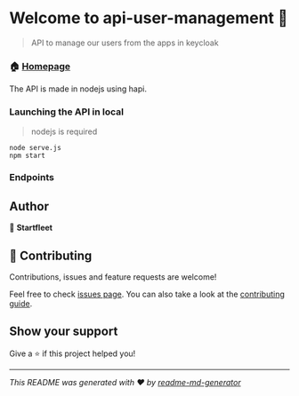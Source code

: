 # Welcome to api-user-management 👋

> API to manage our users from the apps in keycloak

### 🏠 [Homepage](https://gitlab.com/startfleet/api-user-management#readme)

The API is made in nodejs using hapi.

### Launching the API in local
> nodejs is required

```
node serve.js
npm start
```

### Endpoints

## Author

👤 **Startfleet**


## 🤝 Contributing

Contributions, issues and feature requests are welcome!

Feel free to check [issues page](https://gitlab.com/startfleet/api-user-management/issues). You can also take a look at the [contributing guide](ssh://git@gitlab.com/startfleet/api-user-management/blob/master/CONTRIBUTING.md).

## Show your support

Give a ⭐️ if this project helped you!


***
_This README was generated with ❤️ by [readme-md-generator](https://github.com/kefranabg/readme-md-generator)_